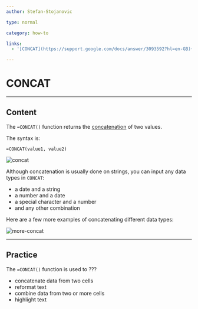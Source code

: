 ```yaml
---
author: Stefan-Stojanovic

type: normal

category: how-to

links:
  - '[CONCAT](https://support.google.com/docs/answer/3093592?hl=en-GB){documentation}'

---
```


# CONCAT

---
## Content

The `=CONCAT()` function returns the [concatenation](https://www.enki.com/glossary/general/concatenation) of two values.

The syntax is:

```plain-text
=CONCAT(value1, value2)
```

![concat](https://img.enkipro.com/1d91da3da01b6bb3d9aff5f73af6d1fe.png)

Although concatenation is usually done on strings, you can input any data types in `CONCAT`:
- a date and a string
- a number and a date
- a special character and a number
- and any other combination

Here are a few more examples of concatenating different data types:

![more-concat](https://img.enkipro.com/cae1d876723f46b821b82b0e8b6da9ae.png)

---
## Practice

The `=CONCAT()` function is used to ???

- concatenate data from two cells
- reformat text
- combine data from two or more cells
- highlight text

